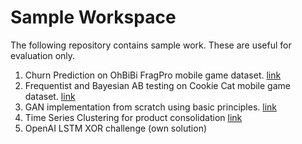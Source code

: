 # Sample Workspace

The following repository contains sample work. These are useful for evaluation only.

1. Churn Prediction on OhBiBi FragPro mobile game dataset. [link](OBB_Retention_Solution.ipynb)
2. Frequentist and Bayesian AB testing on Cookie Cat mobile game dataset. [link](Cookie_Cats.ipynb)
3. GAN implementation from scratch using basic principles. [link](GAN_training_in_action.ipynb)
4. Time Series Clustering for product consolidation [link](Clustering%20Products.ipynb)
5. OpenAI LSTM XOR challenge (own solution)
